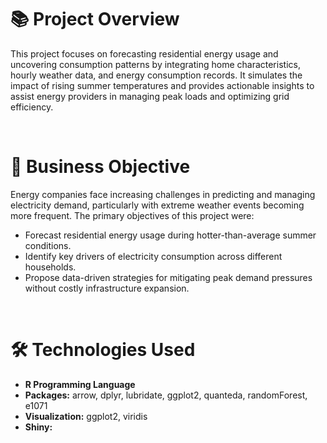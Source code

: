 <h1>📚 Project Overview</h1>
<p>This project focuses on forecasting residential energy usage and uncovering consumption patterns by integrating home characteristics, hourly weather data, and energy consumption records.
It simulates the impact of rising summer temperatures and provides actionable insights to assist energy providers in managing peak loads and optimizing grid efficiency.</p>
<br>

<h1>🎯 Business Objective</h1>
<p>Energy companies face increasing challenges in predicting and managing electricity demand, particularly with extreme weather events becoming more frequent. The primary objectives of this project were:
  <ul>
    <li>Forecast residential energy usage during hotter-than-average summer conditions.</li>
    <li>Identify key drivers of electricity consumption across different households.</li>
    <li>Propose data-driven strategies for mitigating peak demand pressures without costly infrastructure expansion.</li>
  </ul></p>

 <br>
 <h1>🛠 Technologies Used</h1>
 <ul>
   <li><b>R Programming Language</b></li>
   <li><b>Packages:</b> arrow, dplyr, lubridate, ggplot2, quanteda, randomForest, e1071</li>
   <li><b>Visualization:</b> ggplot2, viridis</li>
   <li><b>Shiny:</b> </li>
 </ul>
